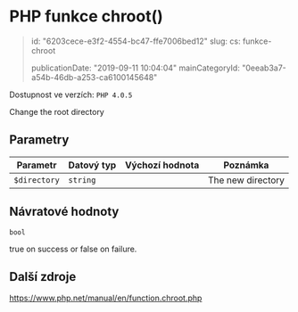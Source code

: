 PHP funkce chroot()
===================

> id: "6203cece-e3f2-4554-bc47-ffe7006bed12"
> slug:
> 	cs: funkce-chroot
>
> publicationDate: "2019-09-11 10:04:04"
> mainCategoryId: "0eeab3a7-a54b-46db-a253-ca6100145648"

Dostupnost ve verzích: `PHP 4.0.5`

Change the root directory


Parametry
--------------

| Parametr | Datový typ | Výchozí hodnota | Poznámka |
|-----|-----|-----|-----|
| `$directory` | `string` |  | The new directory |


Návratové hodnoty
----------------

`bool`

true on success or false on failure.

Další zdroje
------------

https://www.php.net/manual/en/function.chroot.php
